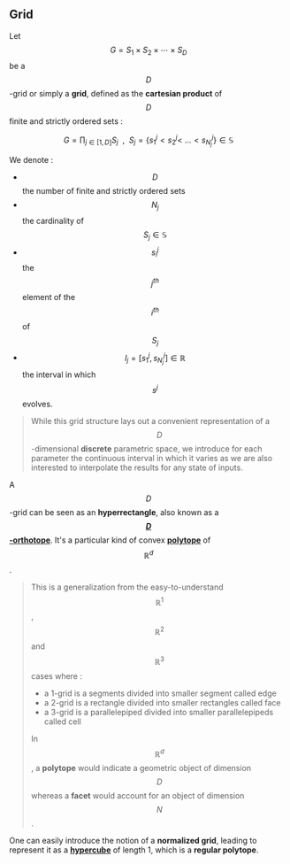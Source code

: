 ## Grid
Let $$G = S_1 \times S_2 \times \cdots \times S_{D}$$ be a $$D$$-grid or simply a **grid**, defined as the **cartesian product** of $$D$$ finite and strictly ordered sets :

$$
G = \prod_{j \in [1,D]}  S_j  ~~,~~
S_j = \{s_1^j<s_2^j<~...<s^j_{N_j}\} \in  \mathbb{S}
$$

We denote :

* $$D$$ the number of finite and strictly ordered sets
* $$N_j$$ the cardinality of $$S_j \in \mathbb{S}$$
* $$s_{i}^{j}$$ the $$j^{th}$$ element of the $$i^{th}$$ of $$S_j$$
* $$I_j = [s_1^j,s_{N_j}^j] \in \mathbb{R}$$ the interval in which $$s^j$$ evolves.

> While this grid structure lays out a convenient representation of a $$D$$-dimensional **discrete** parametric space, we introduce for each parameter the continuous interval in which it varies as we are also interested to interpolate the results for any state of inputs.

A $$D$$-grid can be seen as an **hyperrectangle**, also known as a  [**$$D$$-orthotope**](https://www.wikiwand.com/en/Hyperrectangle). It's a particular kind of convex  [**polytope**](https://www.wikiwand.com/en/Polytope) of $$\mathbb{R}^d$$.

>This is a generalization from the easy-to-understand $$\mathbb{R}^1$$, $$\mathbb{R}^2$$ and  $$\mathbb{R}^3$$ cases where :
>
>* a 1-grid is a segments divided into smaller segment called edge
>* a 2-grid is a rectangle divided into smaller rectangles called face
>* a 3-grid is a parallelepiped divided into smaller parallelepipeds called cell
>
>In $$\mathbb{R}^d$$, a **polytope** would indicate a geometric object of dimension $$D$$ whereas a **facet** would account for an object of dimension $$N$$.

One can easily introduce the notion of a **normalized grid**, leading to represent it as a  [**hypercube**](https://www.wikiwand.com/en/Hypercube) of length 1, which is a **regular polytope**.
